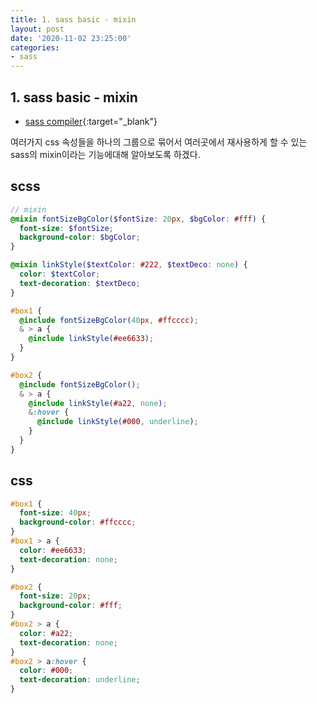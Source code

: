 ```yaml
---
title: 1. sass basic - mixin
layout: post
date: '2020-11-02 23:25:00'
categories:
- sass
---
```


## 1. sass basic - mixin

* [sass compiler](https://www.sassmeister.com/){:target="_blank"}

여러가지 css 속성들을 하나의 그룹으로 묶어서 여러곳에서 재사용하게 할 수 있는 sass의 mixin이라는 기능에대해 알아보도록 하겠다.  

## scss

```scss
// mixin
@mixin fontSizeBgColor($fontSize: 20px, $bgColor: #fff) {
  font-size: $fontSize;
  background-color: $bgColor;
}

@mixin linkStyle($textColor: #222, $textDeco: none) {
  color: $textColor;
  text-decoration: $textDeco;
}

#box1 {
  @include fontSizeBgColor(40px, #ffcccc);
  & > a {
    @include linkStyle(#ee6633);
  }
}

#box2 {
  @include fontSizeBgColor();
  & > a {
    @include linkStyle(#a22, none);
    &:hover {
      @include linkStyle(#000, underline);
    }
  }
}
```

## css

```css
#box1 {
  font-size: 40px;
  background-color: #ffcccc;
}
#box1 > a {
  color: #ee6633;
  text-decoration: none;
}

#box2 {
  font-size: 20px;
  background-color: #fff;
}
#box2 > a {
  color: #a22;
  text-decoration: none;
}
#box2 > a:hover {
  color: #000;
  text-decoration: underline;
}
```

